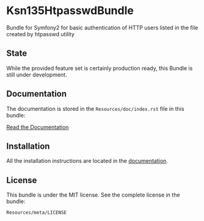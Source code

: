 Ksn135HtpasswdBundle
====================

Bundle for Symfony2 for basic authentication of HTTP users listed in the file created by htpasswd utility

State
-----

While the provided feature set is certainly production ready, this Bundle is still under development.

Documentation
-------------

The documentation is stored in the `Resources/doc/index.rst` file in this bundle:

[Read the Documentation](http://github.com/ksn135/HtpasswdBundle/blob/master/Resources/doc/index.rst)

Installation
------------

All the installation instructions are located in the [documentation](http://github.com/ksn135/HtpasswdBundle/blob/master/Resources/doc/index.rst).

License
-------

This bundle is under the MIT license. See the complete license in the bundle:

    Resources/meta/LICENSE